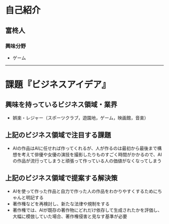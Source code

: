 # 自己紹介

## 富柊人

### 興味分野
- ゲーム

* * *

# 課題『ビジネスアイデア』

## 興味を持っているビジネス領域・業界
- 娯楽・レジャー（スポーツクラブ，遊園地，ゲーム，映画館，音楽）

## 上記のビジネス領域で注目する課題
- AIの作品はAIに任せれば作ってくれるが、人が作るのは最初から最後まで構想を考えて俳優や女優の演技を撮影したりものすごく時間がかかるので、AIの作品が流行ってしまうと頑張って作っている人の価値がなくなってしまう

## 上記のビジネス領域で提案する解決策
- AIを使って作った作品と自力で作った人の作品をわかりやすくするためにちゃんと明記する
- 著作権などを再検討し、新たな法律や規制をする
- 著作権では、AIが既存の著作物にどれだけ依存して生成されたかを評価し、大幅に模倣していた場合、著作権侵害と見なす基準が必要
